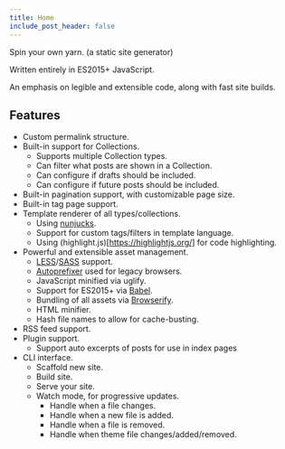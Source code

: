 ```yaml
---
title: Home
include_post_header: false
---
```


Spin your own yarn. (a static site generator)

Written entirely in ES2015+ JavaScript.

An emphasis on legible and extensible code, along with fast site builds.

## Features

- Custom permalink structure.
- Built-in support for Collections.
  - Supports multiple Collection types.
  - Can filter what posts are shown in a Collection.
  - Can configure if drafts should be included.
  - Can configure if future posts should be included.
- Built-in pagination support, with customizable page size.
- Built-in tag page support.
- Template renderer of all types/collections.
  - Using [nunjucks](http://mozilla.github.io/nunjucks/).
  - Support for custom tags/filters in template language.
  - Using (highlight.js)[https://highlightjs.org/] for code highlighting.
- Powerful and extensible asset management.
  - [LESS](http://lesscss.org/)/[SASS](http://sass-lang.com/) support.
  - [Autoprefixer](https://github.com/postcss/autoprefixer) used for legacy browsers.
  - JavaScript minified via uglify.
  - Support for ES2015+ via [Babel](http://babeljs.io/).
  - Bundling of all assets via [Browserify](http://browserify.org/).
  - HTML minifier.
  - Hash file names to allow for cache-busting.
- RSS feed support.
- Plugin support.
  - Support auto excerpts of posts for use in index pages
- CLI interface.
  - Scaffold new site.
  - Build site.
  - Serve your site.
  - Watch mode, for progressive updates.
    - Handle when a file changes.
    - Handle when a new file is added.
    - Handle when a file is removed.
    - Handle when theme file changes/added/removed.

